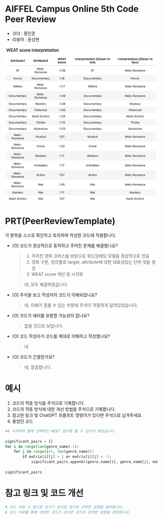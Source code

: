 # AIFFEL Campus Online 5th Code Peer Review
- 코더 : 황인준
- 리뷰어 : 윤상현

![WEAT](./WEAT.png)

# PRT(PeerReviewTemplate) 
각 항목을 스스로 확인하고 토의하여 작성한 코드에 적용합니다.

- [O] 코드가 정상적으로 동작하고 주어진 문제를 해결했나요?
  > 1. 주어진 영화 코퍼스를 바탕으로 워드임베딩 모델을 정상적으로 만듬
  > 2. 영화 구분, 장르별로 target, attribute에 대한 대표성있는 단어 셋을 생성
  > 3. WEAT score 계산 및 시각화
  
  > 네, 모두 해결하였습니다.
- [O] 주석을 보고 작성자의 코드가 이해되었나요?
  > 네, 이해가 힘들 수 있는 부분에 주석이 적절하게 달려있었습니다.
- [O] 코드가 에러를 유발할 가능성이 없나요?
  > 없을 것으로 보입니다.
- [O] 코드 작성자가 코드를 제대로 이해하고 작성했나요?
  > 네
- [O] 코드가 간결한가요?
  > 네, 깔끔합니다.

# 예시
1. 코드의 작동 방식을 주석으로 기록합니다.
2. 코드의 작동 방식에 대한 개선 방법을 주석으로 기록합니다.
3. 참고한 링크 및 ChatGPT 프롬프트 명령어가 있다면 주석으로 남겨주세요.
4. 좋았던 코드
```python
## 시각화와 함께 전체적인 WEAT 점수를 볼 수 있어서 좋았습니다.

significant_pairs = []
for i in range(len(genre_name)-1):
    for j in range(i+1, len(genre_name)):
        if matrix[i][j] > 1 or matrix[i][j] < -1:
            significant_pairs.append((genre_name[i], genre_name[j], matrix[i][j]))

significant_pairs

```

# 참고 링크 및 코드 개선
```python
# 코드 리뷰 시 참고한 링크가 있다면 링크와 간략한 설명을 첨부합니다.
# 코드 리뷰를 통해 개선한 코드가 있다면 코드와 간략한 설명을 첨부합니다.


```
